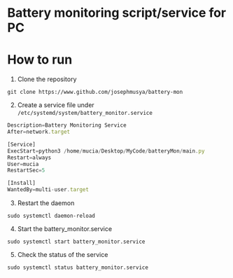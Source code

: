 # Battery monitoring script/service for PC

# How to run

1. Clone the repository

```
git clone https://www.github.com/josephmusya/battery-mon
```

2. Create a service file under `/etc/systemd/system/battery_monitor.service`

```jsx
Description=Battery Monitoring Service
After=network.target

[Service]
ExecStart=python3 /home/mucia/Desktop/MyCode/batteryMon/main.py
Restart=always
User=mucia
RestartSec=5

[Install]
WantedBy=multi-user.target
```

3. Restart the daemon

```
sudo systemctl daemon-reload
```

4. Start the battery_monitor.service

```
sudo systemctl start battery_monitor.service
```

5. Check the status of the service

```
sudo systemctl status battery_monitor.service
```
